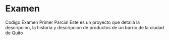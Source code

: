 # Examen
Codigo Examen Primer Parcial
Este es un proyecto que detalla la descripcion, la historia y descripcion de productos de un barrio de la ciudad de Quito
